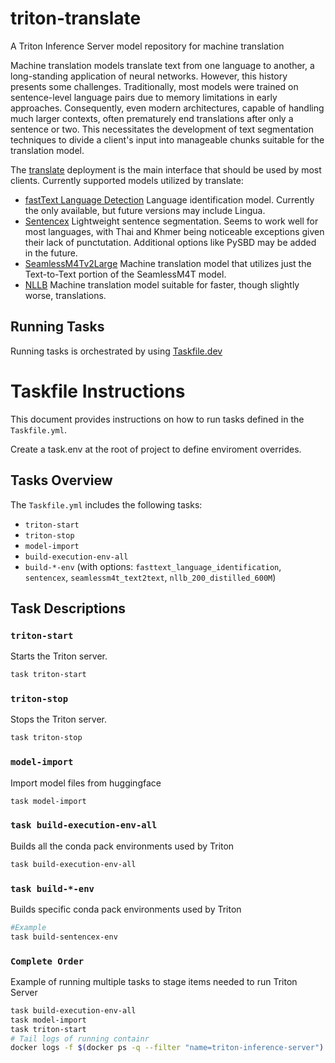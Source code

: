 # triton-translate
A Triton Inference Server model repository for machine translation

Machine translation models translate text from one language to another, a long-standing
application of neural networks. However, this history presents some challenges.
Traditionally, most models were trained on sentence-level language pairs due to memory
limitations in early approaches. Consequently, even modern architectures, capable of
handling much larger contexts, often prematurely end translations after only a sentence
or two. This necessitates the development of text segmentation techniques to divide a
client's input into manageable chunks suitable for the translation model.

The [translate](docs/translate.md) deployment is the main interface that should be
used by most clients. Currently supported models utilized by translate:

* [fastText Language Detection](docs/fasttext_language_identification.md)
  Language identification model. Currently the only available, but future versions may
  include Lingua.
* [Sentencex](docs/sentencex.md)
  Lightweight sentence segmentation. Seems to work well for most languages, with Thai
  and Khmer being noticeable exceptions given their lack of punctutation. Additional
  options like PySBD may be added in the future.
* [SeamlessM4Tv2Large](docs/seamlessm4t_text2text.md)
  Machine translation model that utilizes just the Text-to-Text portion of the
  SeamlessM4T model.
* [NLLB](docs/nllb_200_distilled_600M.md)
  Machine translation model suitable for faster, though slightly worse, translations.

## Running Tasks
Running tasks is orchestrated by using [Taskfile.dev](https://taskfile.dev/)

# Taskfile Instructions

This document provides instructions on how to run tasks defined in the `Taskfile.yml`.  

Create a task.env at the root of project to define enviroment overrides. 

## Tasks Overview

The `Taskfile.yml` includes the following tasks:

- `triton-start`
- `triton-stop`
- `model-import`
- `build-execution-env-all`
- `build-*-env` (with options: `fasttext_language_identification`, `sentencex`, `seamlessm4t_text2text`, `nllb_200_distilled_600M`)

## Task Descriptions

### `triton-start`

Starts the Triton server.

```sh
task triton-start
```

### `triton-stop`

Stops the Triton server.

```sh
task triton-stop
```

### `model-import`

Import model files from huggingface

```sh
task model-import
```

### `task build-execution-env-all`

Builds all the conda pack environments used by Triton

```sh
task build-execution-env-all
```

### `task build-*-env`

Builds specific conda pack environments used by Triton

```sh
#Example 
task build-sentencex-env
```

### `Complete Order`

Example of running multiple tasks to stage items needed to run Triton Server

```sh
task build-execution-env-all
task model-import
task triton-start
# Tail logs of running containr
docker logs -f $(docker ps -q --filter "name=triton-inference-server")
```
